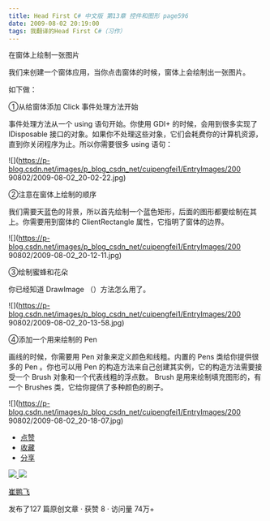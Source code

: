 ```yaml
---
title: Head First C# 中文版 第13章 控件和图形 page596
date: 2009-08-02 20:19:00
tags: 我翻译的Head First C#（习作）
---
```

在窗体上绘制一张图片

  

我们来创建一个窗体应用，当你点击窗体的时候，窗体上会绘制出一张图片。

  

如下做：

  

①从给窗体添加  Click  事件处理方法开始

  

事件处理方法从一个  using  语句开始。你使用  GDI+  的时候，会用到很多实现了  IDisposable
接口的对象。如果你不处理这些对象，它们会耗费你的计算机资源，直到你关闭程序为止。所以你需要很多  using  语句：

  

![](https://p-blog.csdn.net/images/p_blog_csdn_net/cuipengfei1/EntryImages/200
90802/2009-08-02_20-02-22.jpg)

②注意在窗体上绘制的顺序

  

我们需要天蓝色的背景，所以首先绘制一个蓝色矩形，后面的图形都要绘制在其上。你需要用到窗体的  ClientRectangle  属性，它指明了窗体的边界。

  

![](https://p-blog.csdn.net/images/p_blog_csdn_net/cuipengfei1/EntryImages/200
90802/2009-08-02_20-12-11.jpg)

③绘制蜜蜂和花朵

  

你已经知道  DrawImage  （）方法怎么用了。

  

![](https://p-blog.csdn.net/images/p_blog_csdn_net/cuipengfei1/EntryImages/200
90802/2009-08-02_20-13-58.jpg)

④添加一个用来绘制的  Pen

  

画线的时候，你需要用  Pen  对象来定义颜色和线粗。内置的  Pens  类给你提供很多的  Pen  。你也可以用  Pen
的构造方法来自己创建其实例，它的构造方法需要接受一个  Brush  对象和一个代表线粗的浮点数。  Brush  是用来绘制填充图形的，有一个
Brushes  类，它给你提供了多种颜色的刷子。

  

![](https://p-blog.csdn.net/images/p_blog_csdn_net/cuipengfei1/EntryImages/200
90802/2009-08-02_20-18-07.jpg)

  * [ 点赞  ](javascript:;)
  * [ 收藏  ](javascript:;)
  * [ 分享 ](javascript:;)

[ ![](https://profile.csdnimg.cn/5/2/5/3_cuipengfei1)
![](https://g.csdnimg.cn/static/user-reg-year/1x/11.png)
](https://blog.csdn.net/cuipengfei1)

[ 崔鹏飞 ](https://blog.csdn.net/cuipengfei1)

发布了127 篇原创文章  ·  获赞 8  ·  访问量 74万+

